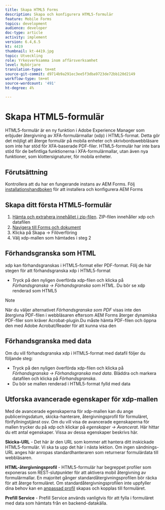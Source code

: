 ```yaml
---
title: Skapa HTML5 Forms
description: Skapa och konfigurera HTML5-formulär
feature: Mobile Forms
topics: development
audience: developer
doc-type: article
activity: implement
version: 6.4,6.5
kt: 4419
thumbnail: kt-4419.jpg
topic: Utveckling
role: Yrkesverksamma inom affärsverksamhet
level: Nybörjare
translation-type: tm+mt
source-git-commit: d9714b9a291ec3ee5f3dba9723de72bb120d2149
workflow-type: tm+mt
source-wordcount: '491'
ht-degree: 4%

---
```



# Skapa HTML5-formulär

HTML5-formulär är en ny funktion i Adobe Experience Manager som erbjuder återgivning av XFA-formulärmallar (xdp) i HTML5-format. Detta gör det möjligt att återge formulär på mobila enheter och skrivbordswebbläsare som inte har stöd för XFA-baserade PDF-filer. HTML5-formulär har inte bara stöd för de befintliga funktionerna i XFA-formulärmallar, utan även nya funktioner, som klottersignaturer, för mobila enheter.

## Förutsättning

Kontrollera att du har en fungerande instans av AEM Forms. Följ [installationshandboken](https://docs.adobe.com/content/help/en/experience-manager-65/forms/install-aem-forms/osgi-installation/installing-configuring-aem-forms-osgi.html) för att installera och konfigurera AEM Forms

## Skapa ditt första HTML5-formulär

1. [Hämta och extrahera innehållet i zip-filen](assets/assets.zip). ZIP-filen innehåller xdp och datafilen
2. [Navigera till Forms och dokument](http://localhost:4502/aem/forms.html/content/dam/formsanddocuments)
3. Klicka på Skapa -> Filöverföring
4. Välj xdp-mallen som hämtades i steg 2

## Förhandsgranska som HTML

xdp kan förhandsgranskas i HTML5-format eller PDF-format. Följ de här stegen för att förhandsgranska xdp i HTML5-format

* Tryck på den nyligen överförda xdp-filen och klicka på _Förhandsgranska -> Förhandsgranska som HTML_. Du bör se xdp renderad som HTML5

>[!NOTE]
>När du väljer alternativet _Förhandsgranska som PDF_ visas inte den återgivna PDF-filen i webbläsaren eftersom AEM Forms återger dynamiska PDF-filer som kräver Acrobat-plugin.Du måste hämta PDF-filen och öppna den med Adobe Acrobat/Reader för att kunna visa den


## Förhandsgranska med data

Om du vill förhandsgranska xdp i HTML5-format med datafil följer du följande steg:

* Tryck på den nyligen överförda xdp-filen och klicka på _Förhandsgranska -> Förhandsgranska med data_. Bläddra och markera datafilen och klicka på _Förhandsgranska_.
* Du bör se mallen renderad i HTML5-format fylld med data

## Utforska avancerade egenskaper för xdp-mallen

Med de avancerade egenskaperna för xdp-mallen kan du ange publiceringsdatum, skicka-hanterare, återgivningsprofil för formuläret, förifyllningstjänst osv. Om du vill visa de avancerade egenskaperna för mallen trycker du på xdp och klickar på _egenskaper -> Avancerat_. Här hittar du ett antal egenskaper. Vissa av dessa egenskaper beskrivs här.

**Skicka-URL**  - Det här är den URL som kommer att hantera ditt inskickade HTML5-formulär. Vi ska ta upp det här i nästa lektion. Om ingen sändnings-URL anges här anropas standardhanteraren som returnerar formulärdata till webbläsaren.

**HTML-återgivningsprofil**  - HTML5-formulär har begreppet profiler som exponeras som REST-slutpunkter för att aktivera mobil återgivning av formulärmallar. En majoritet gånger standardåtergivningsprofilen bör räcka för att återge formuläret. Om standardåtergivningsprofilen inte uppfyller dina behov kan en [anpassad profil](https://docs.adobe.com/content/help/en/experience-manager-64/forms/html5-forms/custom-profile.html) skapas och kopplas till formuläret.

**Prefill Service**  - Prefill Service används vanligtvis för att fylla i formuläret med data som hämtats från en backend-datakälla.

